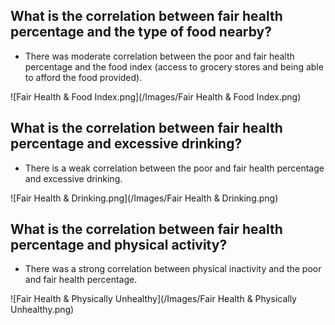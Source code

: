## What is the correlation between fair health percentage and the type of food nearby?
  - There was moderate correlation between the poor and fair health percentage and the food index (access to grocery stores and being able to afford the food provided). 
  
 ![Fair Health & Food Index.png](/Images/Fair Health & Food Index.png)
 
  
## What is the correlation between fair health percentage and excessive drinking?
  - There is a weak correlation between the poor and fair health percentage and excessive drinking.
  
  ![Fair Health & Drinking.png](/Images/Fair Health & Drinking.png)
 
## What is the correlation between fair health percentage and physical activity?
  - There was a strong correlation between physical inactivity and the poor and fair health percentage. 

![Fair Health & Physically Unhealthy](/Images/Fair Health & Physically Unhealthy.png)

